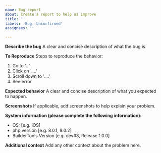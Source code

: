 ```yaml
---
name: Bug report
about: Create a report to help us improve
title: ''
labels: 'Bug: Unconfirmed'
assignees: ''

---
```


**Describe the bug**
A clear and concise description of what the bug is.

**To Reproduce**
Steps to reproduce the behavior:
1. Go to '...'
2. Click on '....'
3. Scroll down to '....'
4. See error

**Expected behavior**
A clear and concise description of what you expected to happen.

**Screenshots**
If applicable, add screenshots to help explain your problem.

**System information (please complete the following information):**
- OS: [e.g. iOS]
- php version [e.g. 8.0.1, 8.0.2]
- BuilderTools Version [e.g. dev#3, Release 1.0.0]

**Additional context**
Add any other context about the problem here.
